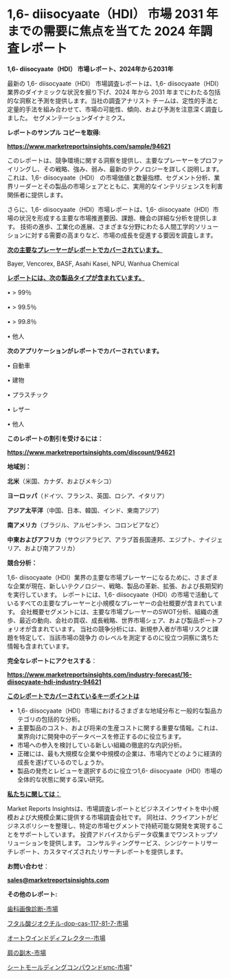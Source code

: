 # 1,6- diisocyaate（HDI） 市場 2031 年までの需要に焦点を当てた 2024 年調査レポート

<strong>1,6- diisocyaate（HDI） 市場レポート、2024年から2031年</strong>

最新の 1,6- diisocyaate（HDI） 市場調査レポートは、1,6- diisocyaate（HDI） 業界のダイナミックな状況を掘り下げ、2024 年から 2031 年までにわたる包括的な洞察と予測を提供します。当社の調査アナリスト チームは、定性的手法と定量的手法を組み合わせて、市場の可能性、傾向、および予測を注意深く調査しました。 セグメンテーションダイナミクス。



<strong>レポートのサンプル コピーを取得:</strong> <a href=https://www.marketreportsinsights.com/sample/94621>

<strong><u>https://www.marketreportsinsights.com/sample/94621</u></strong></a>

このレポートは、競争環境に関する洞察を提供し、主要なプレーヤーをプロファイリングし、その戦略、強み、弱み、最新のテクノロジーを詳しく説明します。 これは、1,6- diisocyaate（HDI） の市場価値と数量指標、セグメント分析、業界リーダーとその製品の市場シェアとともに、実用的なインテリジェンスを利害関係者に提供します。

さらに、1,6- diisocyaate（HDI）市場レポートは、1,6- diisocyaate（HDI）市場の状況を形成する主要な市場推進要因、課題、機会の詳細な分析を提供します。 技術の進歩、工業化の進展、さまざまな分野にわたる人間工学的ソリューションに対する需要の高まりなど、市場の成長を促進する要因を調査します。



<strong><u>次の主要なプレーヤーがレポートでカバーされています。</u></strong>

Bayer, Vencorex, BASF, Asahi Kasei, NPU, Wanhua Chemical



<strong><u><b>レポートには、次の製品タイプが含まれています。</b></u></strong>

• > 99％

•  > 99.5％

•  > 99.8％

• 他人



<strong><b>次のアプリケーションがレポートでカバーされています。</b></strong>

• 自動車

• 建物

• プラスチック

• レザー

• 他人



<strong><b>このレポートの割引を受けるには：</b></strong><a href=https://www.marketreportsinsights.com/discount/94621>

<strong><u>https://www.marketreportsinsights.com/discount/94621</u></strong></a>



<strong>地域別：</strong>



<strong>北米</strong>（米国、カナダ、およびメキシコ）



<strong>ヨーロッパ</strong>（ドイツ、フランス、英国、ロシア、イタリア）



<strong>アジア太平洋</strong>（中国、日本、韓国、インド、東南アジア）



<strong>南アメリカ</strong>（ブラジル、アルゼンチン、コロンビアなど）



<strong>中東およびアフリカ</strong>（サウジアラビア、アラブ首長国連邦、エジプト、ナイジェリア、および南アフリカ）



<strong>競合分析：</strong>

1,6- diisocyaate（HDI）業界の主要な市場プレーヤーになるために、さまざまな企業が現在、新しいテクノロジー、戦略、製品の革新、拡張、および長期契約を実行しています。 レポートには、1,6- diisocyaate（HDI）の市場で活動しているすべての主要なプレーヤーと小規模なプレーヤーの会社概要が含まれています。 会社概要セグメントには、主要な市場プレーヤーのSWOT分析、組織の進歩、最近の動向、会社の買収、成長戦略、世界市場シェア、および製品ポートフォリオが含まれています。 当社の競争分析には、新規参入者が市場リスクと課題を特定して、当該市場の競争力 のレベルを測定するのに役立つ洞察に満ちた情報も含まれています。



<strong>完全なレポートにアクセスする</strong>：

<a href=https://www.marketreportsinsights.com/industry-forecast/16-diisocyaate-hdi-industry-94621>

<strong><u>https://www.marketreportsinsights.com/industry-forecast/16-diisocyaate-hdi-industry-94621</u></strong></a>



<strong><u><b>このレポートでカバーされているキーポイントは</b></u></strong>
<ul>
  <li>1,6- diisocyaate（HDI）市場におけるさまざまな地域分布と一般的な製品カテゴリの包括的な分析。</li>
  <li>主要製品のコスト、および将来の生産コストに関する重要な情報。これは、業界向けに開発中のデータベースを修正するのに役立ちます。</li>
  <li>市場への参入を検討している新しい組織の徹底的な内訳分析。</li>
  <li>正確には、最も大規模な企業や中規模の企業は、市場内でどのように経済的成長を遂げているのでしょうか。</li>
  <li>製品の発売とレビューを選択するのに役立つ1,6- diisocyaate（HDI）市場の全体的な状態に関する深い研究。</li>
</ul>


<strong><u><b>私たちに関しては：</b></u></strong>

Market Reports Insightsは、市場調査レポートとビジネスインサイトを中小規模および大規模企業に提供する市場調査会社です。 同社は、クライアントがビジネスポリシーを整理し、特定の市場セグメントで持続可能な開発を実現することをサポートしています。 投資アドバイスからデータ収集までワンストップソリューションを提供します。 コンサルティングサービス、シンジケートリサーチレポート、カスタマイズされたリサーチレポートを提供します。



<strong><b>お問い合わせ</b></strong>：

<a href=mailto:sales@marketreportsinsights.com>

<strong><u>sales@marketreportsinsights.com</u></strong></a>



<strong>その他のレポート:</strong>

<a href=https://www.linkedin.com/pulse/歯科画像診断-市場-2023-新興市場-将来の動向と市場需要-2030-analytics-avenue-360-analysis-umkmf/>歯科画像診断-市場</a>

<a href=https://www.linkedin.com/pulse/フタル酸ジオクチル-dop-cas-117-81-7-市場-2023-avnqf/>フタル酸ジオクチル-dop-cas-117-81-7-市場</a>

<a href=https://www.linkedin.com/pulse/オートウインドディフレクター-市場-2030-年までの需要に焦点を当てた-2023-年調査レポート-pr-news-hub-s6o0f/>オートウインドディフレクター-市場</a>

<a href=https://www.linkedin.com/pulse/肩の副木-市場-2023-総合分析と事業成長戦略-2030-data-dive-discoveries-24-analysis-noezf/>肩の副木-市場</a>

<a href=https://www.linkedin.com/pulse/シートモールディングコンパウンドsmc-市場-2030-年までの需要に焦点を当てた-hzxzc/>シートモールディングコンパウンドsmc-市場</a>"
